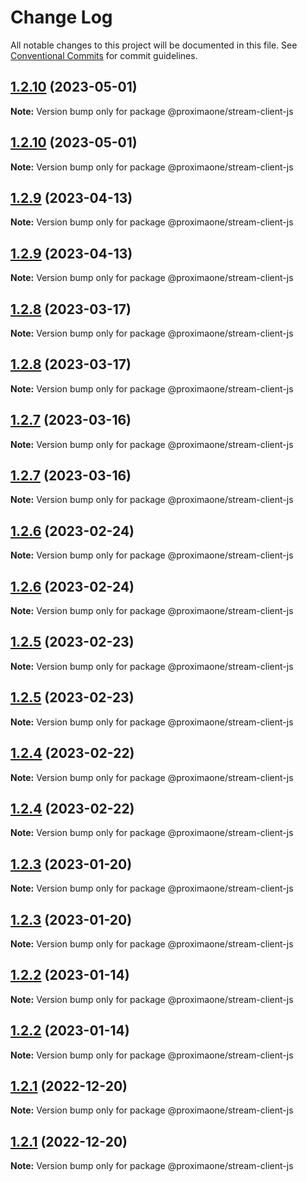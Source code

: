# Change Log

All notable changes to this project will be documented in this file.
See [Conventional Commits](https://conventionalcommits.org) for commit guidelines.

## [1.2.10](https://github.com/proxima-one/stream-client-js/compare/v1.2.9...v1.2.10) (2023-05-01)

**Note:** Version bump only for package @proximaone/stream-client-js

## [1.2.10](https://github.com/proxima-one/stream-client-js/compare/v1.2.9...v1.2.10) (2023-05-01)

**Note:** Version bump only for package @proximaone/stream-client-js

## [1.2.9](https://github.com/proxima-one/stream-client-js/compare/v1.2.8...v1.2.9) (2023-04-13)

**Note:** Version bump only for package @proximaone/stream-client-js

## [1.2.9](https://github.com/proxima-one/stream-client-js/compare/v1.2.8...v1.2.9) (2023-04-13)

**Note:** Version bump only for package @proximaone/stream-client-js

## [1.2.8](https://github.com/proxima-one/stream-client-js/compare/v1.2.7...v1.2.8) (2023-03-17)

**Note:** Version bump only for package @proximaone/stream-client-js

## [1.2.8](https://github.com/proxima-one/stream-client-js/compare/v1.2.7...v1.2.8) (2023-03-17)

**Note:** Version bump only for package @proximaone/stream-client-js

## [1.2.7](https://github.com/proxima-one/stream-client-js/compare/v1.2.6...v1.2.7) (2023-03-16)

**Note:** Version bump only for package @proximaone/stream-client-js

## [1.2.7](https://github.com/proxima-one/stream-client-js/compare/v1.2.6...v1.2.7) (2023-03-16)

**Note:** Version bump only for package @proximaone/stream-client-js

## [1.2.6](https://github.com/proxima-one/stream-client-js/compare/v1.2.5...v1.2.6) (2023-02-24)

**Note:** Version bump only for package @proximaone/stream-client-js

## [1.2.6](https://github.com/proxima-one/stream-client-js/compare/v1.2.5...v1.2.6) (2023-02-24)

**Note:** Version bump only for package @proximaone/stream-client-js

## [1.2.5](https://github.com/proxima-one/stream-client-js/compare/v1.2.4...v1.2.5) (2023-02-23)

**Note:** Version bump only for package @proximaone/stream-client-js

## [1.2.5](https://github.com/proxima-one/stream-client-js/compare/v1.2.4...v1.2.5) (2023-02-23)

**Note:** Version bump only for package @proximaone/stream-client-js

## [1.2.4](https://github.com/proxima-one/stream-client-js/compare/v1.2.3...v1.2.4) (2023-02-22)

**Note:** Version bump only for package @proximaone/stream-client-js

## [1.2.4](https://github.com/proxima-one/stream-client-js/compare/v1.2.3...v1.2.4) (2023-02-22)

**Note:** Version bump only for package @proximaone/stream-client-js

## [1.2.3](https://github.com/proxima-one/stream-client-js/compare/v1.2.2...v1.2.3) (2023-01-20)

**Note:** Version bump only for package @proximaone/stream-client-js

## [1.2.3](https://github.com/proxima-one/stream-client-js/compare/v1.2.2...v1.2.3) (2023-01-20)

**Note:** Version bump only for package @proximaone/stream-client-js

## [1.2.2](https://github.com/proxima-one/stream-client-js/compare/v1.2.1...v1.2.2) (2023-01-14)

**Note:** Version bump only for package @proximaone/stream-client-js

## [1.2.2](https://github.com/proxima-one/stream-client-js/compare/v1.2.1...v1.2.2) (2023-01-14)

**Note:** Version bump only for package @proximaone/stream-client-js

## [1.2.1](https://github.com/proxima-one/stream-client-js/compare/v1.2.0...v1.2.1) (2022-12-20)

**Note:** Version bump only for package @proximaone/stream-client-js

## [1.2.1](https://github.com/proxima-one/stream-client-js/compare/v1.2.0...v1.2.1) (2022-12-20)

**Note:** Version bump only for package @proximaone/stream-client-js
